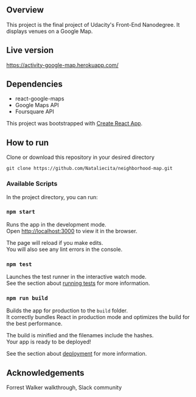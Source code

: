## Overview

This project is the final project of Udacity's Front-End Nanodegree. It displays venues on a Google Map.

## Live version
https://activity-google-map.herokuapp.com/

## Dependencies
- react-google-maps
- Google Maps API
- Foursquare API

This project was bootstrapped with [Create React App](https://github.com/facebook/create-react-app).

## How to run

Clone or download this repository in your desired directory 

```
git clone https://github.com/Nataliecita/neighborhood-map.git
```

### Available Scripts

In the project directory, you can run:

### `npm start`

Runs the app in the development mode.<br>
Open [http://localhost:3000](http://localhost:3000) to view it in the browser.

The page will reload if you make edits.<br>
You will also see any lint errors in the console.

### `npm test`

Launches the test runner in the interactive watch mode.<br>
See the section about [running tests](#running-tests) for more information.

### `npm run build`

Builds the app for production to the `build` folder.<br>
It correctly bundles React in production mode and optimizes the build for the best performance.

The build is minified and the filenames include the hashes.<br>
Your app is ready to be deployed!

See the section about [deployment](#deployment) for more information.

## Acknowledgements

Forrest Walker walkthrough, Slack community
 
